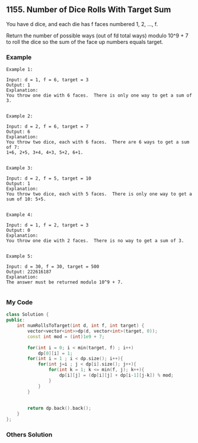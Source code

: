 ## 1155. Number of Dice Rolls With Target Sum

You have d dice, and each die has f faces numbered 1, 2, ..., f.

Return the number of possible ways (out of fd total ways) modulo 10^9 + 7 to roll the dice so the sum of the face up numbers equals target.


### Example
```
Example 1:

Input: d = 1, f = 6, target = 3
Output: 1
Explanation: 
You throw one die with 6 faces.  There is only one way to get a sum of 3.


Example 2:

Input: d = 2, f = 6, target = 7
Output: 6
Explanation: 
You throw two dice, each with 6 faces.  There are 6 ways to get a sum of 7:
1+6, 2+5, 3+4, 4+3, 5+2, 6+1.


Example 3:

Input: d = 2, f = 5, target = 10
Output: 1
Explanation: 
You throw two dice, each with 5 faces.  There is only one way to get a sum of 10: 5+5.


Example 4:

Input: d = 1, f = 2, target = 3
Output: 0
Explanation: 
You throw one die with 2 faces.  There is no way to get a sum of 3.


Example 5:

Input: d = 30, f = 30, target = 500
Output: 222616187
Explanation: 
The answer must be returned modulo 10^9 + 7.
 
```

### My Code
```c++
class Solution {
public:
    int numRollsToTarget(int d, int f, int target) {
        vector<vector<int>>dp(d, vector<int>(target, 0));
        const int mod = (int)1e9 + 7;
        
        for(int i = 0; i < min(target, f) ; i++)
            dp[0][i] = 1;
        for(int i = 1 ; i < dp.size(); i++){
            for(int j=i ; j < dp[i].size(); j++){
                for(int k = 1; k <= min(f, j); k++){
                    dp[i][j] = (dp[i][j] + dp[i-1][j-k]) % mod;
                }
            }
        }
        
        
        return dp.back().back();
    }
};
```


### Others Solution
```c++
```

